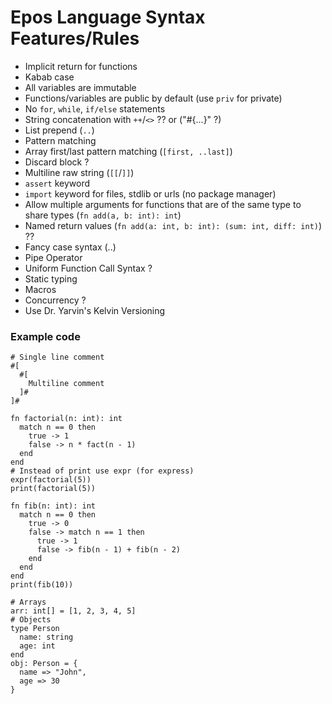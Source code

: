 # Epos Language Syntax Features/Rules

- Implicit return for functions
- Kabab case
- All variables are immutable
- Functions/variables are public by default (use `priv` for private)
- No `for`, `while`, `if/else` statements
- String concatenation with `++`/`<>` ?? or ("#{...}" ?)
- List prepend (`..`)
- Pattern matching
- Array first/last pattern matching (`[first, ..last]`)
- Discard block ?
- Multiline raw string (`[[`/`]]`)
- `assert` keyword
- `import` keyword for files, stdlib or urls (no package manager)
- Allow multiple arguments for functions that are of the same type to share types (`fn add(a, b: int): int`)
- Named return values (`fn add(a: int, b: int): (sum: int, diff: int)`) ??
- Fancy case syntax (..)
- Pipe Operator
- Uniform Function Call Syntax ?
- Static typing
- Macros
- Concurrency ?
- Use Dr. Yarvin's Kelvin Versioning

### Example code
```epos
# Single line comment
#[
  #[
    Multiline comment
  ]#
]#

fn factorial(n: int): int
  match n == 0 then
    true -> 1
    false -> n * fact(n - 1)
  end
end
# Instead of print use expr (for express)
expr(factorial(5))
print(factorial(5))

fn fib(n: int): int
  match n == 0 then
    true -> 0
    false -> match n == 1 then
      true -> 1
      false -> fib(n - 1) + fib(n - 2)
    end
  end
end
print(fib(10))

# Arrays
arr: int[] = [1, 2, 3, 4, 5]
# Objects
type Person
  name: string
  age: int
end
obj: Person = {
  name => "John",
  age => 30
}
```
